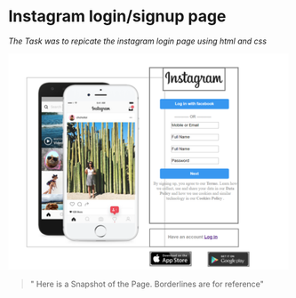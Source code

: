 # Instagram login/signup page

_The Task was to repicate the instagram login page using html and css_


![Snapshot of Page](images/Capture.PNG)

> " Here is a Snapshot of the Page. Borderlines are for reference"


